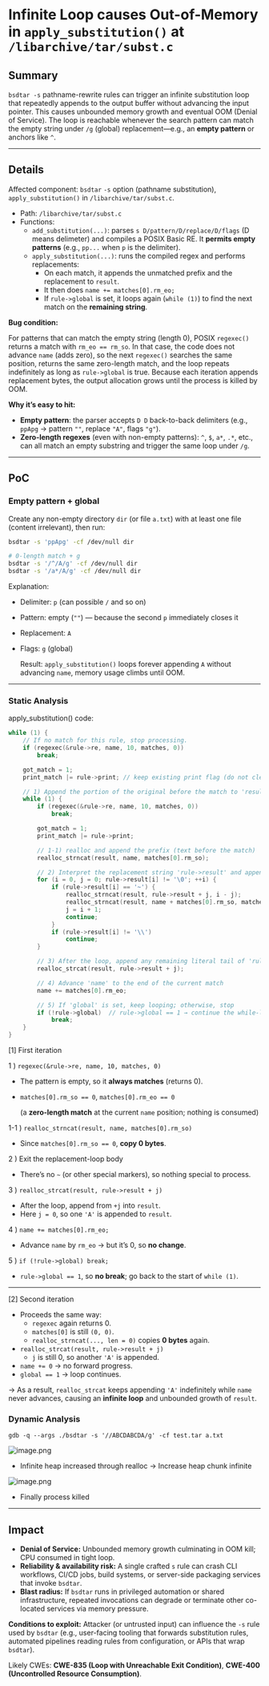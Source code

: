 # Infinite Loop causes Out-of-Memory in `apply_substitution()` at `/libarchive/tar/subst.c`

## Summary

`bsdtar -s` pathname-rewrite rules can trigger an infinite substitution loop that repeatedly appends to the output buffer without advancing the input pointer. This causes unbounded memory growth and eventual OOM (Denial of Service). The loop is reachable whenever the search pattern can match the empty string under `/g` (global) replacement—e.g., an **empty pattern** or anchors like `^`.

---

## Details

Affected component: `bsdtar` `-s` option (pathname substitution), `apply_substitution()` in `/libarchive/tar/subst.c`.

- Path: `/libarchive/tar/subst.c`
- Functions:
    - `add_substitution(...)`: parses `s D/pattern/D/replace/D/flags` (D means delimeter) and compiles a POSIX Basic RE. It **permits empty patterns** (e.g., `pp...` when `p` is the delimiter).
    - `apply_substitution(...)`: runs the compiled regex and performs replacements:
        - On each match, it appends the unmatched prefix and the replacement to `result`.
        - It then does `name += matches[0].rm_eo;`
        - If `rule->global` is set, it loops again (`while (1)`) to find the next match on the **remaining string**.

**Bug condition:**

For patterns that can match the empty string (length 0), POSIX `regexec()` returns a match with `rm_eo == rm_so`. In that case, the code does not advance `name` (adds zero), so the next `regexec()` searches the same position, returns the same zero-length match, and the loop repeats indefinitely as long as `rule->global` is true. Because each iteration appends replacement bytes, the output allocation grows until the process is killed by OOM.

**Why it’s easy to hit:**

- **Empty pattern**: the parser accepts `D D` back-to-back delimiters (e.g., `ppApg` → pattern `""`, replace `"A"`, flags `"g"`).
- **Zero-length regexes** (even with non-empty patterns): `^`, `$`, `a*`, `.*`, etc., can all match an empty substring and trigger the same loop under `/g`.

---

## PoC

### Empty pattern + global

Create any non-empty directory `dir` (or file `a.txt`) with at least one file (content irrelevant), then run:

```bash
bsdtar -s 'ppApg' -cf /dev/null dir

# 0-length match + g 
bsdtar -s '/^/A/g' -cf /dev/null dir
bsdtar -s '/a*/A/g' -cf /dev/null dir
```

Explanation:

- Delimiter: `p` (can possible `/` and so on)
- Pattern: empty (`""`) — because the second `p` immediately closes it
- Replacement: `A`
- Flags: `g` (global)
    
    Result: `apply_substitution()` loops forever appending `A` without advancing `name`, memory usage climbs until OOM.
    

---

### Static Analysis

apply_substitution() code:

```c
while (1) {
    // If no match for this rule, stop processing.
    if (regexec(&rule->re, name, 10, matches, 0))
        break;

    got_match = 1;
    print_match |= rule->print; // keep existing print flag (do not clear)

    // 1) Append the portion of the original before the match to 'result'
    while (1) {
        if (regexec(&rule->re, name, 10, matches, 0))
            break;

        got_match = 1;
        print_match |= rule->print;

        // 1-1) realloc and append the prefix (text before the match)
        realloc_strncat(result, name, matches[0].rm_so);

        // 2) Interpret the replacement string 'rule->result' and append
        for (i = 0, j = 0; rule->result[i] != '\0'; ++i) {
            if (rule->result[i] == '~') {
                realloc_strncat(result, rule->result + j, i - j);
                realloc_strncat(result, name + matches[0].rm_so, matches[0].rm_eo - matches[0].rm_so);
                j = i + 1;
                continue;
            }
            if (rule->result[i] != '\\')
                continue;
        }

        // 3) After the loop, append any remaining literal tail of 'rule->result'
        realloc_strcat(result, rule->result + j);

        // 4) Advance 'name' to the end of the current match
        name += matches[0].rm_eo;

        // 5) If 'global' is set, keep looping; otherwise, stop
        if (!rule->global)  // rule->global == 1 → continue the while-loop
            break;
    }
}

```

[1] First iteration

1 ) `regexec(&rule->re, name, 10, matches, 0)`

- The pattern is empty, so it **always matches** (returns 0).
- `matches[0].rm_so == 0`, `matches[0].rm_eo == 0`
    
    (a **zero-length match** at the current `name` position; nothing is consumed)
    

1-1 ) `realloc_strncat(result, name, matches[0].rm_so)`

- Since `matches[0].rm_so == 0`, **copy 0 bytes**.

2 ) Exit the replacement-loop body

- There’s no `~` (or other special markers), so nothing special to process.

3 ) `realloc_strcat(result, rule->result + j)`

- After the loop, append from `+j` into `result`.
- Here `j = 0`, so one `'A'` is appended to `result`.

4 ) `name += matches[0].rm_eo;`

- Advance `name` by `rm_eo` → but it’s 0, so **no change**.

5 ) `if (!rule->global) break;`

- `rule->global == 1`, so **no break**; go back to the start of `while (1)`.

---

[2] Second iteration

- Proceeds the same way:
    - `regexec` again returns 0.
    - `matches[0]` is still `(0, 0)`.
    - `realloc_strncat(..., len = 0)` copies **0 bytes** again.
- `realloc_strcat(result, rule->result + j)`
    - `j` is still 0, so another `'A'` is appended.
- `name += 0` → no forward progress.
- `global == 1` → loop continues.

→ As a result, `realloc_strcat` keeps appending `'A'` indefinitely while `name` never advances, causing an **infinite loop** and unbounded growth of `result`.

### Dynamic Analysis

`gdb -q --args ./bsdtar -s '//ABCDABCDA/g' -cf test.tar a.txt` 

![image.png](attachment:e9acbb62-80c2-4282-b0ee-88564db647f0:image.png)

- Infinite heap increased through realloc → Increase heap chunk infinite

![image.png](attachment:525d1872-155d-4ab9-a943-4cb60b16754f:image.png)

- Finally process killed

---

## Impact

- **Denial of Service:** Unbounded memory growth culminating in OOM kill; CPU consumed in tight loop.
- **Reliability & availability risk:** A single crafted `s` rule can crash CLI workflows, CI/CD jobs, build systems, or server-side packaging services that invoke `bsdtar`.
- **Blast radius:** If `bsdtar` runs in privileged automation or shared infrastructure, repeated invocations can degrade or terminate other co-located services via memory pressure.

**Conditions to exploit:** Attacker (or untrusted input) can influence the `-s` rule used by `bsdtar` (e.g., user-facing tooling that forwards substitution rules, automated pipelines reading rules from configuration, or APIs that wrap `bsdtar`).

Likely CWEs: **CWE-835 (Loop with Unreachable Exit Condition)**, **CWE-400 (Uncontrolled Resource Consumption)**.
